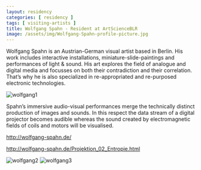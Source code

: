 ```yaml
---
layout: residency
categories: [ residency ]
tags: [ visiting-artists ]
title: Wolfgang Spahn - Resident at ArtScienceBLR
image: /assets/img/Wolfgang-Spahn-profile-picture.jpg
---
```

Wolfgang Spahn is an Austrian-German visual artist based in Berlin. His work includes interactive installations, miniature-slide-paintings and performances of light & sound. His art explores the field of analogue and digital media and focusses on both their contradiction and their correlation. That’s why he is also specialized in re-appropriated and re-purposed electronic technologies.<!--more-->

![wolfgang1]({{site.baseurl}}/assets/img/Wolfgang-Spahn-profile-picture.jpg)

Spahn’s immersive audio-visual performances merge the technically distinct production of images and sounds. In this respect the data stream of a digital projector becomes audible whereas the sound created by electromagnetic fields of coils and motors will be visualised.

http://wolfgang-spahn.de/

http://wolfgang-spahn.de/Projektion_02_Entropie.html

![wolfgang2]({{site.baseurl}}/assets/img/ENTROPIE_3254.jpg)
![wolfgang3]({{site.baseurl}}/assets/img/ENTROPIE_3232.jpg)
